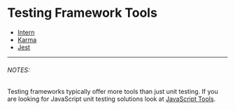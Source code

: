 # Testing Framework Tools

* [Intern](https://theintern.github.io/)
* [Karma](http://karma-runner.github.io/1.0/index.html)
* [Jest](http://facebook.github.io/jest/)

***

###### NOTES:

Testing frameworks typically offer more tools than just unit testing. If you are looking for JavaScript unit testing solutions look at [JavaScript Tools](js).












































